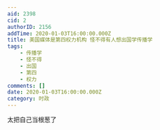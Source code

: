 ```yaml
---
aid: 2398
cid: 2
authorID: 2156
addTime: 2020-01-03T16:00:00.000Z
title: 美国媒体是第四权力机构 怪不得有人想出国学传播学
tags:
    - 传播学
    - 怪不得
    - 出国
    - 第四
    - 权力
comments: []
date: 2020-01-03T16:00:00.000Z
category: 时政
---
```


太把自己当根葱了
